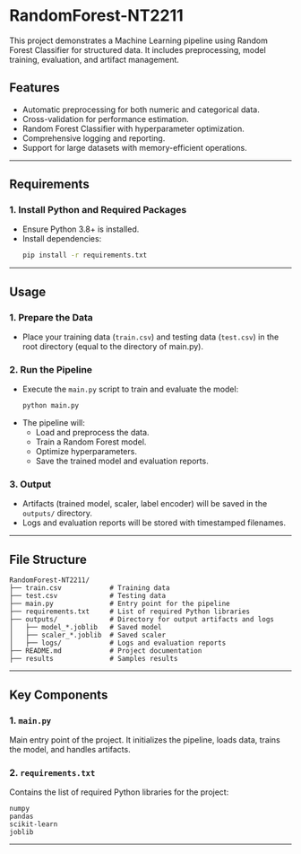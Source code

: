 # **RandomForest-NT2211**

This project demonstrates a Machine Learning pipeline using Random Forest Classifier for structured data. It includes preprocessing, model training, evaluation, and artifact management.

## **Features**
- Automatic preprocessing for both numeric and categorical data.
- Cross-validation for performance estimation.
- Random Forest Classifier with hyperparameter optimization.
- Comprehensive logging and reporting.
- Support for large datasets with memory-efficient operations.

---

## **Requirements**

### **1. Install Python and Required Packages**
- Ensure Python 3.8+ is installed.
- Install dependencies:
  ```bash
  pip install -r requirements.txt
  ```

---

## **Usage**

### **1. Prepare the Data**
- Place your training data (`train.csv`) and testing data (`test.csv`) in the root directory (equal to the directory of main.py).

### **2. Run the Pipeline**
- Execute the `main.py` script to train and evaluate the model:
  ```bash
  python main.py
  ```
- The pipeline will:
  - Load and preprocess the data.
  - Train a Random Forest model.
  - Optimize hyperparameters.
  - Save the trained model and evaluation reports.

### **3. Output**
- Artifacts (trained model, scaler, label encoder) will be saved in the `outputs/` directory.
- Logs and evaluation reports will be stored with timestamped filenames.

---

## **File Structure**
```plaintext
RandomForest-NT2211/
├── train.csv            # Training data
├── test.csv             # Testing data
├── main.py              # Entry point for the pipeline
├── requirements.txt     # List of required Python libraries
├── outputs/             # Directory for output artifacts and logs
│   ├── model_*.joblib   # Saved model
│   ├── scaler_*.joblib  # Saved scaler
│   ├── logs/            # Logs and evaluation reports
├── README.md            # Project documentation
├── results              # Samples results
```

---

## **Key Components**
### **1. `main.py`**
Main entry point of the project. It initializes the pipeline, loads data, trains the model, and handles artifacts.

### **2. `requirements.txt`**
Contains the list of required Python libraries for the project:
```plaintext
numpy
pandas
scikit-learn
joblib
```

---
